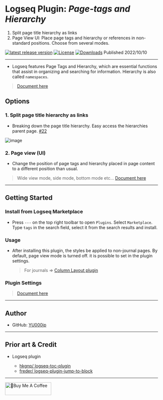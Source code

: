 # Logseq Plugin: *Page-tags and Hierarchy*

1. Split page title hierarchy as links
1. Page View UI: Place page tags and hierarchy or references in non-standard positions. Choose from several modes.

 [![latest release version](https://img.shields.io/github/v/release/YU000jp/logseq-page-tags-and-hierarchy)](https://github.com/YU000jp/logseq-page-tags-and-hierarchy/releases)
[![License](https://img.shields.io/github/license/YU000jp/logseq-page-tags-and-hierarchy?color=blue)](https://github.com/YU000jp/logseq-page-tags-and-hierarchy/blob/main/LICENSE)
[![Downloads](https://img.shields.io/github/downloads/YU000jp/logseq-page-tags-and-hierarchy/total.svg)](https://github.com/YU000jp/logseq-page-tags-and-hierarchy/releases)
 Published 2022/10/10

---

- Logseq features Page Tags and Hierarchy, which are essential functions that assist in organizing and searching for information. Hierarchy is also called `namespaces`.
> [Document here](https://github.com/YU000jp/logseq-page-tags-and-hierarchy/wiki/Logseq-features-Page-Tags-and-Hierarchy)

## Options

### 1. Split page title hierarchy as links

- Breaking down the page title hierarchy. Easy access the hierarchies parent page. [#22](https://github.com/YU000jp/logseq-page-tags-and-hierarchy/issues/22)

![image](https://github.com/YU000jp/logseq-page-tags-and-hierarchy/assets/111847207/f7da636b-4418-4a2f-b1e9-49c6aa8ec055)

### 2. Page view (UI)

- Change the position of page tags and hierarchy placed in page content to a different position than usual.
> Wide view mode, side mode, bottom mode etc... [Document here](https://github.com/YU000jp/logseq-page-tags-and-hierarchy/wiki/Page-View)

---

## Getting Started

### Install from Logseq Marketplace

- Press `---` on the top right toolbar to open `Plugins`. Select `Marketplace`. Type `tags` in the search field, select it from the search results and install.

### Usage

- After installing this plugin, the styles be applied to non-journal pages. By default, page view mode is turned off. it is possible to set in the plugin settings.
  > For journals => [Column Layout plugin](https://github.com/YU000jp/Logseq-column-Layout)

### Plugin Settings

> [Document here](https://github.com/YU000jp/logseq-page-tags-and-hierarchy/wiki/Plugin-Settings)

---

## Author

- GitHub: [YU000jp](https://github.com/YU000jp)

---

## Prior art & Credit

- Logseq plugin

  - [hkgnp/ logseq-toc-plugin](https://github.com/hkgnp/logseq-toc-plugin/)
  - [freder/ logseq-plugin-jump-to-block](https://github.com/freder/logseq-plugin-jump-to-block/)

---

<a href="https://www.buymeacoffee.com/yu000japan" target="_blank"><img src="https://cdn.buymeacoffee.com/buttons/v2/default-violet.png" alt="🍌Buy Me A Coffee" style="height: 42px;width: 152px" ></a>

